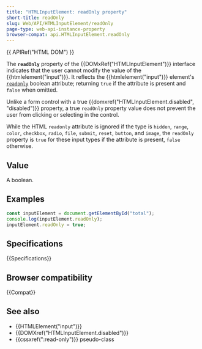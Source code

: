 ```yaml
---
title: "HTMLInputElement: readOnly property"
short-title: readOnly
slug: Web/API/HTMLInputElement/readOnly
page-type: web-api-instance-property
browser-compat: api.HTMLInputElement.readOnly
---
```


{{ APIRef("HTML DOM") }}

The **`readOnly`** property of the {{DOMxRef("HTMLInputElement")}} interface indicates that the user cannot modify the value of the {{htmlelement("input")}}. It reflects the {{htmlelement("input")}} element's [`readonly`](/en-US/docs/Web/HTML/Reference/Elements/input#readonly) boolean attribute; returning `true` if the attribute is present and `false` when omitted.

Unlike a form control with a true {{domxref("HTMLInputElement.disabled", "disabled")}} property, a true `readOnly` property value does not prevent the user from clicking or selecting in the control.

While the HTML `readonly` attribute is ignored if the type is `hidden`, `range`, `color`, `checkbox`, `radio`, `file`, `submit`, `reset`, `button`, and `image`, the `readOnly` property is `true` for these input types if the attribute is present, `false` otherwise.

## Value

A boolean.

## Examples

```js
const inputElement = document.getElementById("total");
console.log(inputElement.readOnly);
inputElement.readOnly = true;
```

## Specifications

{{Specifications}}

## Browser compatibility

{{Compat}}

## See also

- {{HTMLElement("input")}}
- {{DOMXref("HTMLInputElement.disabled")}}
- {{cssxref(":read-only")}} pseudo-class

